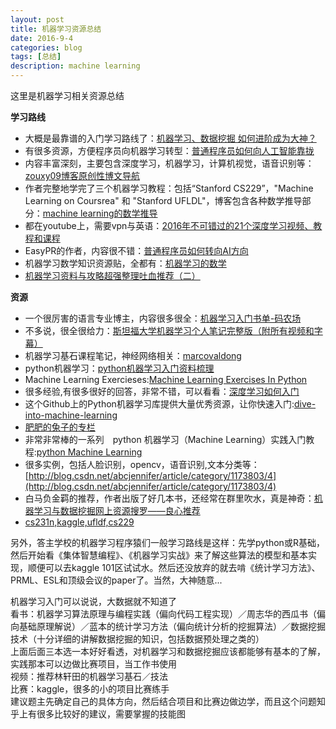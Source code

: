 ```yaml
---
layout: post
title: 机器学习资源总结 
date: 2016-9-4
categories: blog
tags: [总结]
description: machine learning 
---
```


这里是机器学习相关资源总结           


**学习路线**     

- 大概是最靠谱的入门学习路线了：[机器学习、数据挖掘 如何进阶成为大神？](https://www.zhihu.com/question/37256015/answer/85198013?from=profile_answer_card)
- 有很多资源，方便程序员向机器学习转型：[普通程序员如何向人工智能靠拢](https://www.zhihu.com/question/51039416)
- 内容丰富深刻，主要包含深度学习，机器学习，计算机视觉，语音识别等：[zouxy09博客原创性博文导航](http://blog.csdn.net/zouxy09/article/details/14222605)
- 作者完整地学完了三个机器学习教程：包括“Stanford CS229”，"Machine Learning on Coursrea" 和 "Stanford UFLDL"，博客包含各种数学推导部分：[machine learning的数学推导](https://my.oschina.net/findbill/blog/541143)
- 都在youtube上，需要vpn与英语：[2016年不可错过的21个深度学习视频、教程和课程](https://zhuanlan.zhihu.com/p/24362823)
- EasyPR的作者，内容很不错：[普通程序员如何转向AI方向](http://www.cnblogs.com/subconscious/p/6240151.html)
- 机器学习数学知识资源贴，全都有：[机器学习的数学](http://blog.csdn.net/baimafujinji/article/details/55826409)
- [机器学习资料与攻略超强整理吐血推荐（二）](http://blog.csdn.net/baimafujinji/article/details/56287420)

**资源**

- 一个很厉害的语言专业博主，内容很多很全：[机器学习入门书单-码农场](http://www.hankcs.com/ml/machine-learning-entry-list.html)
- 不多说，很全很给力：[斯坦福大学机器学习个人笔记完整版（附所有视频和字幕）](http://mooc.guokr.com/note/16274/?page=5#comments)
- 机器学习基石课程笔记，神经网络相关：[marcovaldong](http://marcovaldong.github.io/categories/Machine-Learning/page/3/)
- python机器学习：[python机器学习入门资料梳理](https://michaelxiang.me/2015/12/16/python-machine-learning-list/)
- Machine Learning Exercieses:[Machine Learning Exercises In Python](http://www.johnwittenauer.net/machine-learning-exercises-in-python-part-1/)
- 很多经验,有很多很好的回答，非常不错，可以看看：[深度学习如何入门](https://www.zhihu.com/question/26006703)
- 这个Github上的Python机器学习库提供大量优秀资源，让你快速入门:[dive-into-machine-learning](https://github.com/hangtwenty/dive-into-machine-learning)
- [肥肥的兔子的专栏](https://segmentfault.com/u/feifeidetuzi/articles)
- 非常非常棒的一系列　python 机器学习（Machine Learning）实践入门教程:[python Machine Learning](http://www.johnwittenauer.net/machine-learning-exercises-in-python-part-1/)
- 很多实例，包括人脸识别，opencv，语音识别,文本分类等：[http://blog.csdn.net/abcjennifer/article/category/1173803/4](http://blog.csdn.net/abcjennifer/article/category/1173803/4)
- 白马负金羁的推荐，作者出版了好几本书，还经常在群里吹水，真是神奇：[机器学习与数据挖掘网上资源搜罗——良心推荐](http://blog.csdn.net/baimafujinji/article/details/50467970)
- [cs231n,kaggle,ufldf,cs229](http://blog.csdn.net/Dinosoft/article/category/2360179)

另外，答主学校的机器学习程序猿们一般学习路线是这样：先学python或R基础，然后开始看《集体智慧编程》、《机器学习实战》来了解这些算法的模型和基本实现，顺便可以去kaggle 101区试试水。然后还没放弃的就去啃《统计学习方法》、PRML、ESL和顶级会议的paper了。当然，大神随意...

机器学习入门可以说说，大数据就不知道了                                  
看书：机器学习算法原理与编程实践（偏向代码工程实现）／周志华的西瓜书（偏向基础原理解说）／蓝本的统计学习方法（偏向统计分析的挖掘算法）／数据挖掘技术（十分详细的讲解数据挖掘的知识，包括数据预处理之类的）          
上面后面三本选一本好好看透，对机器学习和数据挖掘应该都能够有基本的了解，实践那本可以边做比赛项目，当工作书使用           
视频：推荐林轩田的机器学习基石／技法                        
比赛：kaggle，很多的小的项目比赛练手                                 
建议题主先确定自己的具体方向，然后结合项目和比赛边做边学，而且这个问题知乎上有很多比较好的建议，需要掌握的技能图       

